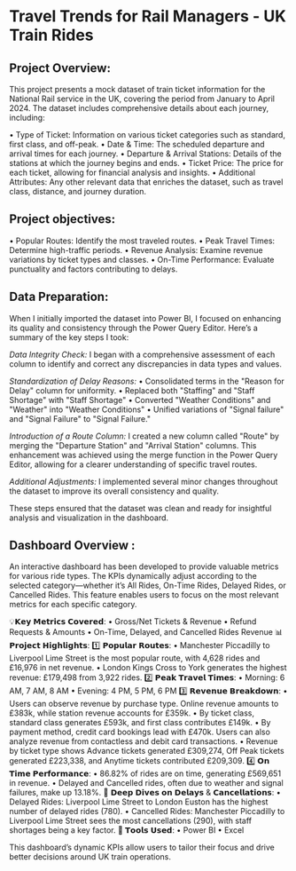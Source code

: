 # Travel Trends for Rail Managers - UK Train Rides 

## Project Overview: 
This project presents a mock dataset of train ticket information for the National Rail service in the UK, covering the period from January to April 2024. 
The dataset includes comprehensive details about each journey, including:

• Type of Ticket: Information on various ticket categories such as standard, first class, and off-peak.
• Date & Time: The scheduled departure and arrival times for each journey.
• Departure & Arrival Stations: Details of the stations at which the journey begins and ends.
• Ticket Price: The price for each ticket, allowing for financial analysis and insights.
• Additional Attributes: Any other relevant data that enriches the dataset, such as travel class, distance, and journey duration.

## Project objectives:

• Popular Routes: Identify the most traveled routes.
• Peak Travel Times: Determine high-traffic periods.
• Revenue Analysis: Examine revenue variations by ticket types and classes.
• On-Time Performance: Evaluate punctuality and factors contributing to delays.

## Data Preparation: 
When I initially imported the dataset into Power BI, I focused on enhancing its quality and consistency through the Power Query Editor. Here’s a summary of the key steps I took:

*Data Integrity Check:* I began with a comprehensive assessment of each column to identify and correct any discrepancies in data types and values.

*Standardization of Delay Reasons:*
• Consolidated terms in the "Reason for Delay" column for uniformity.
• Replaced both "Staffing" and "Staff Shortage" with "Staff Shortage"
• Converted "Weather Conditions" and "Weather" into "Weather Conditions"
• Unified variations of "Signal failure" and "Signal Failure" to "Signal Failure."

*Introduction of a Route Column:* I created a new column called "Route" by merging the "Departure Station" and "Arrival Station" columns.
This enhancement was achieved using the merge function in the Power Query Editor, allowing for a clearer understanding of specific travel routes.

*Additional Adjustments:* I implemented several minor changes throughout the dataset to improve its overall consistency and quality.

These steps ensured that the dataset was clean and ready for insightful analysis and visualization in the dashboard.

## Dashboard Overview : 
An interactive dashboard has been developed to provide valuable metrics for various ride types. 
The KPIs dynamically adjust according to the selected category—whether it’s All Rides, On-Time Rides, Delayed Rides, or Cancelled Rides. 
This feature enables users to focus on the most relevant metrics for each specific category.

💡𝗞𝗲𝘆 𝗠𝗲𝘁𝗿𝗶𝗰𝘀 𝗖𝗼𝘃𝗲𝗿𝗲𝗱:
• Gross/Net Tickets & Revenue
• Refund Requests & Amounts
• On-Time, Delayed, and Cancelled Rides Revenue
📊 𝗣𝗿𝗼𝗷𝗲𝗰𝘁 𝗛𝗶𝗴𝗵𝗹𝗶𝗴𝗵𝘁𝘀:
1️⃣ 𝗣𝗼𝗽𝘂𝗹𝗮𝗿 𝗥𝗼𝘂𝘁𝗲𝘀:
• Manchester Piccadilly to Liverpool Lime Street is the most popular route, with 4,628 rides and £16,976 in net revenue.
• London Kings Cross to York generates the highest revenue: £179,498 from 3,922 rides.
2️⃣ 𝗣𝗲𝗮𝗸 𝗧𝗿𝗮𝘃𝗲𝗹 𝗧𝗶𝗺𝗲𝘀:
• Morning: 6 AM, 7 AM, 8 AM
• Evening: 4 PM, 5 PM, 6 PM
3️⃣ 𝗥𝗲𝘃𝗲𝗻𝘂𝗲 𝗕𝗿𝗲𝗮𝗸𝗱𝗼𝘄𝗻:
• Users can observe revenue by purchase type. Online revenue amounts to £383k, while station revenue accounts for £359k.
• By ticket class, standard class generates £593k, and first class contributes £149k.
• By payment method, credit card bookings lead with £470k. Users can also analyze revenue from contactless and debit card transactions.
• Revenue by ticket type shows Advance tickets generated £309,274, Off Peak tickets generated £223,338, and Anytime tickets contributed £209,309.
4️⃣ 𝗢𝗻 𝗧𝗶𝗺𝗲 𝗣𝗲𝗿𝗳𝗼𝗿𝗺𝗮𝗻𝗰𝗲:
• 86.82% of rides are on time, generating £569,651 in revenue.
• Delayed and Cancelled rides, often due to weather and signal failures, make up 13.18%.
📍 𝗗𝗲𝗲𝗽 𝗗𝗶𝘃𝗲𝘀 𝗼𝗻 𝗗𝗲𝗹𝗮𝘆𝘀 & 𝗖𝗮𝗻𝗰𝗲𝗹𝗹𝗮𝘁𝗶𝗼𝗻𝘀:
• Delayed Rides: Liverpool Lime Street to London Euston has the highest number of delayed rides (780).
• Cancelled Rides: Manchester Piccadilly to Liverpool Lime Street sees the most cancellations (290), with staff shortages being a key factor.
🎯 𝗧𝗼𝗼𝗹𝘀 𝗨𝘀𝗲𝗱:
• Power BI
• Excel

This dashboard’s dynamic KPIs allow users to tailor their focus and drive better decisions around UK train operations.
